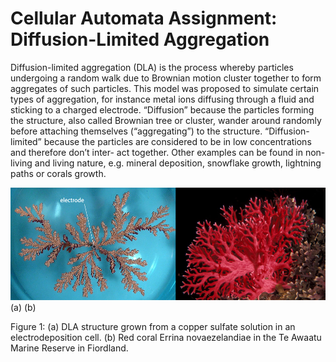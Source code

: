 # Cellular Automata Assignment: Diffusion-Limited Aggregation

Diffusion-limited aggregation (DLA) is the process whereby particles undergoing a random walk due to Brownian motion cluster together to form aggregates of such particles. This model was proposed to simulate certain types of aggregation, for instance metal ions diffusing through a fluid and sticking to a charged electrode. “Diffusion” because the particles forming the structure, also called Brownian tree or cluster, wander around randomly before attaching themselves (“aggregating”) to the structure. “Diffusion-limited” because the particles are considered to be in low concentrations and therefore don’t inter- act together. Other examples can be found in non-living and living nature, e.g. mineral deposition, snowflake growth, lightning paths or corals growth.


![image1](assignments/ca/CA1.png)
(a) 	(b)

Figure 1: (a) DLA structure grown from a copper sulfate solution in an electrodeposition cell. (b) Red coral Errina novaezelandiae in the Te Awaatu Marine Reserve in Fiordland.
